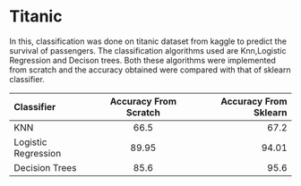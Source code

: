 # Titanic
In this, classification was done on titanic dataset from kaggle to predict the survival of passengers. The classification algorithms used are Knn,Logistic Regression and Decison trees. Both these algorithms were implemented from scratch and the accuracy obtained were compared with that of sklearn classifier.

| Classifier      | Accuracy From Scratch | Accuracy From Sklearn     |
| :---        |    :----:   |          ---: |
| KNN      | 66.5      | 67.2   |
| Logistic Regression   | 89.95        | 94.01      |
| Decision Trees   | 85.6        | 95.6      |
